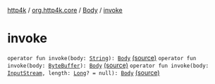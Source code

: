 [http4k](../../index.md) / [org.http4k.core](../index.md) / [Body](index.md) / [invoke](./invoke.md)

# invoke

`operator fun invoke(body: `[`String`](https://kotlinlang.org/api/latest/jvm/stdlib/kotlin/-string/index.html)`): `[`Body`](index.md) [(source)](https://github.com/http4k/http4k/blob/master/http4k-core/src/main/kotlin/org/http4k/core/http.kt#L30)
`operator fun invoke(body: `[`ByteBuffer`](http://docs.oracle.com/javase/6/docs/api/java/nio/ByteBuffer.html)`): `[`Body`](index.md) [(source)](https://github.com/http4k/http4k/blob/master/http4k-core/src/main/kotlin/org/http4k/core/http.kt#L31)
`operator fun invoke(body: `[`InputStream`](http://docs.oracle.com/javase/6/docs/api/java/io/InputStream.html)`, length: `[`Long`](https://kotlinlang.org/api/latest/jvm/stdlib/kotlin/-long/index.html)`? = null): `[`Body`](index.md) [(source)](https://github.com/http4k/http4k/blob/master/http4k-core/src/main/kotlin/org/http4k/core/http.kt#L32)